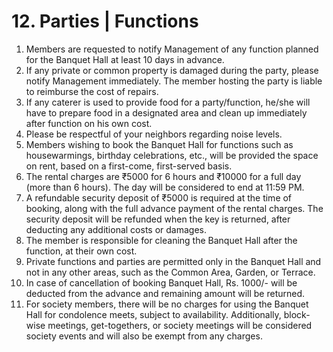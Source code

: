 # 12. Parties | Functions

<ol class="main-list">
<li class="custom-number" data-num="12.1">Members are requested to notify Management of any function planned for the Banquet Hall at least 10 days in advance.</li>

<li class="custom-number" data-num="12.2">If any private or common property is damaged during the party, please notify Management immediately. The member hosting the party is liable to reimburse the cost of repairs.</li>

<li class="custom-number" data-num="12.3">If any caterer is used to provide food for a party/function, he/she will have to prepare food in a designated area and clean up immediately after function on his own cost.</li>

<li class="custom-number" data-num="12.4">Please be respectful of your neighbors regarding noise levels.</li>

<li class="custom-number" data-num="12.5">Members wishing to book the Banquet Hall for functions such as housewarmings, birthday celebrations, etc., will be provided the space on rent, based on a first-come, first-served basis.</li>

<li class="custom-number" data-num="12.6">The rental charges are ₹5000 for 6 hours and ₹10000 for a full day (more than 6 hours). The day will be considered to end at 11:59 PM.</li>

<li class="custom-number" data-num="12.7">A refundable security deposit of ₹5000 is required at the time of booking, along with the full advance payment of the rental charges. The security deposit will be refunded when the key is returned, after deducting any additional costs or damages.</li>

<li class="custom-number" data-num="12.8">The member is responsible for cleaning the Banquet Hall after the function, at their own cost.</li>

<li class="custom-number" data-num="12.9">Private functions and parties are permitted only in the Banquet Hall and not in any other areas, such as the Common Area, Garden, or Terrace.</li>

<li class="custom-number" data-num="12.10">In case of cancellation of booking Banquet Hall, Rs. 1000/- will be deducted from the advance and remaining amount will be returned.</li>

<li class="custom-number" data-num="12.11">For society members, there will be no charges for using the Banquet Hall for condolence meets, subject to availability. Additionally, block-wise meetings, get-togethers, or society meetings will be considered society events and will also be exempt from any charges.</li>
</ol>